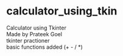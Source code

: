 # calculator_using_tkin

Calculator using Tkinter
<br>
Made by Prateek Goel
<br>
tkinter practioner
<br>
basic functions added (+ - / \*)
